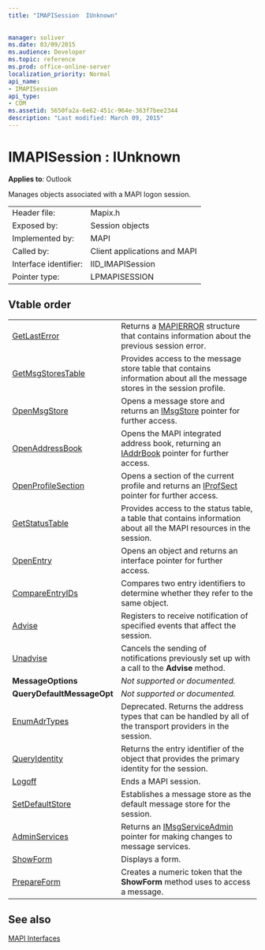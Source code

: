 ```yaml
---
title: "IMAPISession  IUnknown"
 
 
manager: soliver
ms.date: 03/09/2015
ms.audience: Developer
ms.topic: reference
ms.prod: office-online-server
localization_priority: Normal
api_name:
- IMAPISession
api_type:
- COM
ms.assetid: 5650fa2a-6e62-451c-964e-363f7bee2344
description: "Last modified: March 09, 2015"
---
```


# IMAPISession : IUnknown

  
  
**Applies to**: Outlook 
  
Manages objects associated with a MAPI logon session.
  
|||
|:-----|:-----|
|Header file:  <br/> |Mapix.h  <br/> |
|Exposed by:  <br/> |Session objects  <br/> |
|Implemented by:  <br/> |MAPI  <br/> |
|Called by:  <br/> |Client applications and MAPI  <br/> |
|Interface identifier:  <br/> |IID_IMAPISession  <br/> |
|Pointer type:  <br/> |LPMAPISESSION  <br/> |
   
## Vtable order

|||
|:-----|:-----|
|[GetLastError](imapisession-getlasterror.md) <br/> |Returns a [MAPIERROR](mapierror.md) structure that contains information about the previous session error.  <br/> |
|[GetMsgStoresTable](imapisession-getmsgstorestable.md) <br/> |Provides access to the message store table that contains information about all the message stores in the session profile.  <br/> |
|[OpenMsgStore](imapisession-openmsgstore.md) <br/> |Opens a message store and returns an [IMsgStore](imsgstoreimapiprop.md) pointer for further access.  <br/> |
|[OpenAddressBook](imapisession-openaddressbook.md) <br/> |Opens the MAPI integrated address book, returning an [IAddrBook](iaddrbookimapiprop.md) pointer for further access.  <br/> |
|[OpenProfileSection](imapisession-openprofilesection.md) <br/> |Opens a section of the current profile and returns an [IProfSect](iprofsectimapiprop.md) pointer for further access.  <br/> |
|[GetStatusTable](imapisession-getstatustable.md) <br/> |Provides access to the status table, a table that contains information about all the MAPI resources in the session.  <br/> |
|[OpenEntry](imapisession-openentry.md) <br/> |Opens an object and returns an interface pointer for further access.  <br/> |
|[CompareEntryIDs](imapisession-compareentryids.md) <br/> |Compares two entry identifiers to determine whether they refer to the same object.  <br/> |
|[Advise](imapisession-advise.md) <br/> |Registers to receive notification of specified events that affect the session.  <br/> |
|[Unadvise](imapisession-unadvise.md) <br/> |Cancels the sending of notifications previously set up with a call to the **Advise** method.  <br/> |
|**MessageOptions** <br/> | *Not supported or documented.*  <br/> |
|**QueryDefaultMessageOpt** <br/> | *Not supported or documented.*  <br/> |
|[EnumAdrTypes](imapisession-enumadrtypes.md) <br/> |Deprecated. Returns the address types that can be handled by all of the transport providers in the session.  <br/> |
|[QueryIdentity](imapisession-queryidentity.md) <br/> |Returns the entry identifier of the object that provides the primary identity for the session.  <br/> |
|[Logoff](imapisession-logoff.md) <br/> |Ends a MAPI session.  <br/> |
|[SetDefaultStore](imapisession-setdefaultstore.md) <br/> |Establishes a message store as the default message store for the session.  <br/> |
|[AdminServices](imapisession-adminservices.md) <br/> |Returns an [IMsgServiceAdmin](imsgserviceadminiunknown.md) pointer for making changes to message services.  <br/> |
|[ShowForm](imapisession-showform.md) <br/> |Displays a form.  <br/> |
|[PrepareForm](imapisession-prepareform.md) <br/> |Creates a numeric token that the **ShowForm** method uses to access a message.  <br/> |
   
## See also



[MAPI Interfaces](mapi-interfaces.md)

